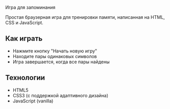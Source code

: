Игра для запоминания

Простая браузерная игра для тренировки памяти, написанная на HTML, CSS и JavaScript.

## Как играть
- Нажмите кнопку "Начать новую игру"
- Находите пары одинаковых символов
- Игра завершается, когда все пары найдены

## Технологии
- HTML5
- CSS3 (с поддержкой адаптивного дизайна)
- JavaScript (vanilla)
